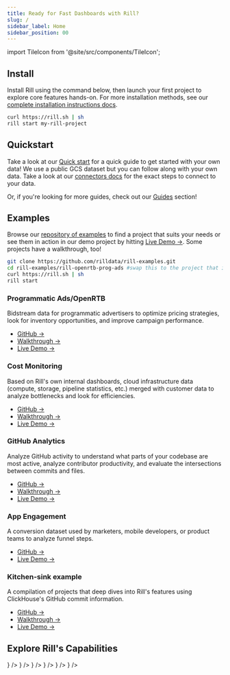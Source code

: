 ```yaml
---
title: Ready for Fast Dashboards with Rill?
slug: /
sidebar_label: Home
sidebar_position: 00
---
```


import TileIcon from '@site/src/components/TileIcon';

## Install 
Install Rill using the command below, then launch your first project to explore core features hands-on. For more installation methods, see our [complete installation instructions docs](/home/install). 

```bash
curl https://rill.sh | sh
rill start my-rill-project
```

## Quickstart

Take a look at our [Quick start](get-started/get-started.md) for a quick guide to get started with your own data! We use a public GCS dataset but you can follow along with your own data. Take a look at our [connectors docs](/connect) for the exact steps to connect to your data.

Or, if you're looking for more guides, check out our [Guides](/guides) section!

<!-- <img src = 'https://storage.googleapis.com/prod-cdn.rilldata.com/docs/rill_hero.gif' class='rounded-gif' />
<br /> -->

## Examples

Browse our [repository of examples](https://github.com/rilldata/rill-examples) to find a project that suits your needs or see them in action in our demo project by hitting [Live Demo →](https://ui.rilldata.com/demo). Some projects have a walkthrough, too! 

```bash
git clone https://github.com/rilldata/rill-examples.git
cd rill-examples/rill-openrtb-prog-ads #swap this to the project that interests you!
curl https://rill.sh | sh
rill start
```

### **Programmatic Ads/OpenRTB**

Bidstream data for programmatic advertisers to optimize pricing strategies, look for inventory opportunities, and improve campaign performance.

- <a href="https://github.com/rilldata/rill-examples/tree/main/rill-openrtb-prog-ads">GitHub →</a><br />
- <a href="/guides/openrtb-analytics">Walkthrough →</a><br />
- <a href="https://ui.rilldata.com/demo/rill-openrtb-prog-ads">Live Demo →</a> 

### **Cost Monitoring**

Based on Rill's own internal dashboards, cloud infrastructure data (compute, storage, pipeline statistics, etc.) merged with customer data to analyze bottlenecks and look for efficiencies.

- <a href="https://github.com/rilldata/rill-examples/tree/main/rill-cost-monitoring">GitHub →</a><br />
- <a href="/guides/cost-monitoring-analytics">Walkthrough →</a><br />
- <a href="https://ui.rilldata.com/demo/rill-cost-monitoring">Live Demo →</a>

### **GitHub Analytics**

Analyze GitHub activity to understand what parts of your codebase are most active, analyze contributor productivity, and evaluate the intersections between commits and files.

- <a href="https://github.com/rilldata/rill-examples/tree/main/rill-github-analytics">GitHub →</a><br />
- <a href="/guides/github-analytics">Walkthrough →</a><br />
- <a href="https://ui.rilldata.com/demo/rill-github-analytics">Live Demo →</a>

### **App Engagement**

A conversion dataset used by marketers, mobile developers, or product teams to analyze funnel steps.

- <a href="https://github.com/rilldata/rill-examples/tree/main/rill-app-engagement">GitHub →</a><br />
- <a href="https://ui.rilldata.com/demo/rill-app-engagement">Live Demo →</a>

### **Kitchen-sink example**

A compilation of projects that deep dives into Rill's features using ClickHouse's GitHub commit information.

- <a href="https://github.com/rilldata/rill-examples/tree/demo/my-rill-tutorial">GitHub →</a><br />
- <a href="/guides/rill-basics/launch">Walkthrough →</a><br />
- <a href="https://ui.rilldata.com/demo/my-rill-tutorial">Live Demo →</a>

## Explore Rill's Capabilities

<div className="tile-icon-grid">
<TileIcon
  header="Connect Data Sources"
  content="Connect to your data sources and start ingesting data into Rill for analysis."
  link="/connect"
  icon={<img src="/img/home/connect.svg" alt="Connect" style={{ width: 24, height: 24 }} />}
/>
<TileIcon
  header="Prepare Your Data"
  content="Transform and prepare your data with Rill's powerful ETL capabilities."
  link="/build/models"
  icon={<img src="/img/home/model.svg" alt="Model" style={{ width: 24, height: 24 }} />}
/>
<TileIcon
  header="Create a Metrics Layer"
  content="Build a metrics layer to define key business metrics and KPIs."
  link="/build/metrics-view"
  icon={<img src="/img/home/metrics.svg" alt="Metrics" style={{ width: 24, height: 24 }} />}
/>
<TileIcon
  header="Explore Your Data"
  content="Use Rill's interactive data exploration tools to discover insights."
  link="/explore/dashboard-101"
  icon={<img src="/img/home/explore.svg" alt="Explore" style={{ width: 24, height: 24 }} />}
/>
<TileIcon
  header="Embed a Dashboard"
  content="Embed Rill dashboards into your applications and workflows."
  link="/integrate/embedding"
  icon={<img src="/img/home/embed.svg" alt="Embed" style={{ width: 24, height: 24 }} />}
/>
<TileIcon
  header="Release Notes"
  content="Curious about what's new?"
  link="/notes"
  icon={<img src="/img/home/notification.svg" alt="Notification" style={{ width: 24, height: 24 }} />}
/>

</div>
